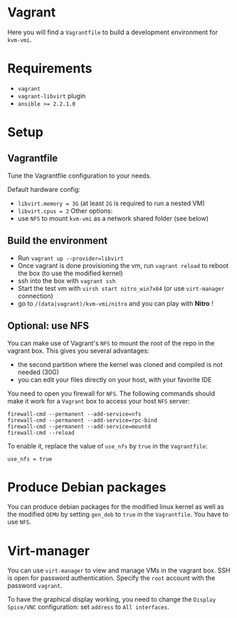 # Vagrant

Here you will find a `Vagrantfile` to build a development environment for `kvm-vmi`.

# Requirements

- `vagrant`
- `vagrant-libvirt` plugin
- `ansible >= 2.2.1.0`

# Setup

## Vagrantfile
Tune the Vagrantfile configuration to your needs.

Default hardware config:
- `libvirt.memory = 3G` (at least `2G` is required to run a nested VM)
- `libvirt.cpus = 2`
Other options:
- use `NFS` to mount `kvm-vmi` as a network shared folder (see below)

## Build the environment

- Run `vagrant up --provider=libvirt`
- Once vagrant is done provisioning the vm, run `vagrant reload` to reboot the box (to use the modified kernel)
- ssh into the box with `vagrant ssh`
- Start the test vm with `virsh start nitro_win7x64` (or use `virt-manager` connection)
- go to `/(data|vagrant)/kvm-vmi/nitro` and you can play with **Nitro** !


## Optional: use NFS

You can make use of Vagrant's `NFS` to mount the root of the repo in the vagrant box.
This gives you several advantages:
- the second partition where the kernel was cloned and compiled is not needed (30G)
- you can edit your files directly on your host, with your favorite IDE

You need to open you firewall for `NFS`. The following commands should make it work for a `Vagrant` box
to access your host `NFS` server:

~~~
firewall-cmd --permanent --add-service=nfs
firewall-cmd --permanent --add-service=rpc-bind
firewall-cmd --permanent --add-service=mountd
firewall-cmd --reload
~~~

To enable it, replace the value of `use_nfs` by `true` in the `Vagrantfile`:
~~~
use_nfs = true
~~~

# Produce Debian packages

You can produce debian packages for the modified linux kernel as well as
the modified `QEMU` by setting `gen_deb` to `true` in the `Vagrantfile`.
You have to use `NFS`.

# Virt-manager

You can use `virt-manager` to view and manage VMs in the vagrant box.
SSH is open for password authentication.
Specify the `root` account with the password `vagrant`.

To have the graphical display working, you need to change the `Display Spice/VNC` configuration:
set `address` to `All interfaces`.

